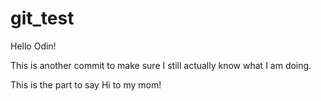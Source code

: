 # git_test

Hello Odin!

This is another commit to make sure I still actually know what I am doing.

This is the part to say Hi to my mom!